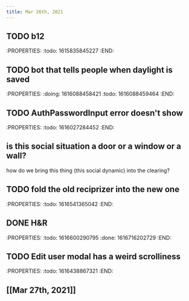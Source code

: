 ```yaml
---
title: Mar 26th, 2021
---
```


## TODO b12
:PROPERTIES:
:todo: 1615835845227
:END:
## TODO bot that tells people when daylight is saved
:PROPERTIES:
:doing: 1616088458421
:todo: 1616088459464
:END:
## TODO AuthPasswordInput error doesn't show
:PROPERTIES:
:todo: 1616027284452
:END:
## is this social situation a door or a window or a wall? 
how do we bring this thing (this social dynamic) into the clearing?
## TODO fold the old reciprizer into the new one
:PROPERTIES:
:todo: 1616541365042
:END:
## DONE H&R
:PROPERTIES:
:todo: 1616600290795
:done: 1616716202729
:END:
## TODO Edit user modal has a weird scrolliness
:PROPERTIES:
:todo: 1616438867321
:END:
## [[Mar 27th, 2021]]
